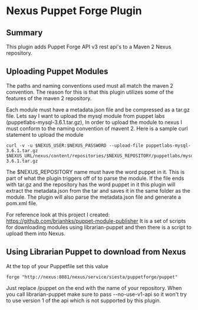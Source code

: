 # Nexus Puppet Forge Plugin
## Summary
This plugin adds Puppet Forge API v3 rest api's to a Maven 2 Nexus repository.

## Uploading Puppet Modules
The paths and naming conventions used must all match the maven 2 convention.
The reason for this is that this plugin utilizes some of the features of the 
maven 2 repository.

Each module must have a metadata.json file and be compressed as a tar.gz file.
Lets say I want to upload the mysql module from puppet labs (puppetlabs-mysql-3.6.1.tar.gz),
In order to upload the module to nexus I must conform to the naming convention 
of mavent 2.  Here is a sample curl statement to upload the module

```
curl -v -u $NEXUS_USER:$NEXUS_PASSWORD --upload-file puppetlabs-mysql-3.6.1.tar.gz  $NEXUS_URL/nexus/content/repositories/$NEXUS_REPOSITORY/puppetlabs/mysql/3.6.1/mysql-3.6.1.tar.gz
```

The $NEXUS_REPOSITORY name must have the word puppet in it.  This is part of what
the plugin triggers off of to parse the module.  If the file ends with tar.gz
and the repository has the word puppet in it this plugin will extract the metadata.json
from the tar and saves it in the same folder as the module.  The plugin will also
parse the metadata.json file and generate a pom.xml file.

For reference look at this project I created: https://github.com/brianhks/puppet-module-publisher
It is a set of scripts for downloading modules using librarian-puppet and then
there is a script to upload them into Nexus.

## Using Librarian Puppet to download from Nexus
At the top of your Puppetfile set this value
```
forge "http://nexus:8081/nexus/service/siesta/puppetforge/puppet"
```
Just replace /puppet on the end with the name of your repository.  When you call
librarian-puppet make sure to pass --no-use-v1-api so it won't try to use version
1 of the api which is not supported by this plugin.